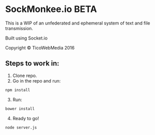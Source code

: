 # SockMonkee.io BETA

This is a WIP of an unfederated and ephemeral system of text and file transmission.

Built using Socket.io

Copyright &copy; TicoWebMedia 2016

## Steps to work in:

1. Clone repo.
2. Go in the repo and run:

```bash
npm install
```

3. Run:

```bash
bower install
```

4. Ready to go!

```bash
node server.js
```
